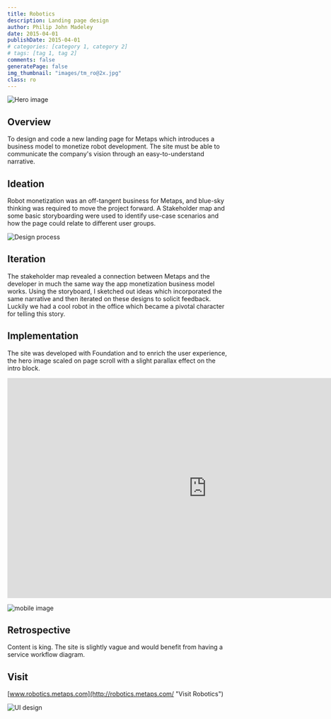 ```yaml
---
title: Robotics
description: Landing page design
author: Philip John Madeley
date: 2015-04-01
publishDate: 2015-04-01
# categories: [category 1, category 2]
# tags: [tag 1, tag 2]
comments: false
generatePage: false
img_thumbnail: "images/tm_ro@2x.jpg"
class: ro
---
```


![Hero image](/images/ro_top_sm@2x.jpg)

## Overview
To design and code a new landing page for Metaps which introduces a business model to monetize robot development. The site must be able to communicate the company's vision through an easy-to-understand narrative.

## Ideation
Robot monetization was an off-tangent business for Metaps, and blue-sky thinking was required to move the project forward. A Stakeholder map and some basic storyboarding  were used to identify use-case scenarios and how the page could relate to different user groups.

![Design process](/images/ro_ideation.jpg)

## Iteration
The stakeholder map  revealed a connection between Metaps and the developer in much the same way the app monetization business model works.  Using the storyboard, I sketched out ideas which incorporated the same narrative and then iterated on these designs to solicit feedback. Luckily we had a cool robot in the office which became a pivotal character for telling this story.


## Implementation
The site was developed with Foundation and to enrich the user experience, the hero image scaled on page scroll with a slight parallax effect on the intro block.

<div class="responsive-container">
<iframe src="https://player.vimeo.com/video/161463740?title=0&byline=0&portrait=0" width="900" height="498" frameborder="0" webkitallowfullscreen mozallowfullscreen allowfullscreen></iframe>
</div>

![mobile image](/images/ro_mobile@2x.jpg)

## Retrospective
Content is king. The site is slightly vague and would benefit from having a service workflow diagram.

## Visit
[www.robotics.metaps.com](http://robotics.metaps.com/ "Visit Robotics")

![UI design](/images/ro_ui@2x.jpg)
